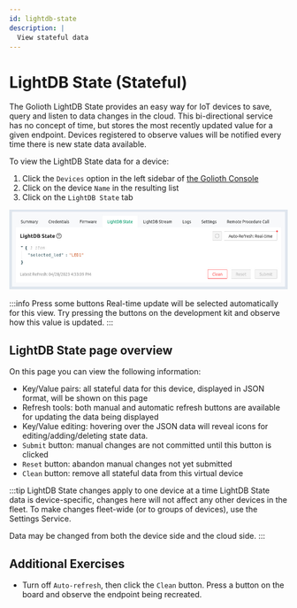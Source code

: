 ```yaml
---
id: lightdb-state
description: |
  View stateful data
---
```


# LightDB State (Stateful)

The Golioth LightDB State provides an easy way for IoT devices to save, query
and listen to data changes in the cloud. This bi-directional service has no
concept of time, but stores the most recently updated value for a given
endpoint. Devices registered to observe values will be notified every time there
is new state data available.

To view the LightDB State data for a device:

1. Click the `Devices` option in the left sidebar of [the Golioth
   Console](https://console.golioth.io)
2. Click on the device `Name` in the resulting list
3. Click on the `LightDB State` tab

![Golioth LightDB State](./assets/lightdb-state.jpg)

:::info Press some buttons
Real-time update will be selected automatically for this view. Try pressing the
buttons on the development kit and observe how this value is updated.
:::

## LightDB State page overview

On this page you can view the following information:

* Key/Value pairs: all stateful data for this device, displayed in JSON format,
  will be shown on this page
* Refresh tools: both manual and automatic refresh buttons are available for
  updating the data being displayed
* Key/Value editing: hovering over the JSON data will reveal icons for
  editing/adding/deleting state data.
* `Submit` button: manual changes are not committed until this button is clicked
* `Reset` button: abandon manual changes not yet submitted
* `Clean` button: remove all stateful data from this virtual device

:::tip LightDB State changes apply to one device at a time
LightDB State data is device-specific, changes here will not affect any other
devices in the fleet. To make changes fleet-wide (or to groups of devices), use
the Settings Service.

Data may be changed from both the device side and the cloud side.
:::

## Additional Exercises

* Turn off `Auto-refresh`, then click the `Clean` button. Press a button on the
  board and observe the endpoint being recreated.
